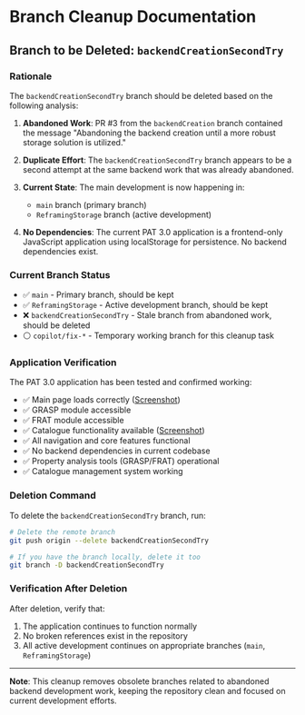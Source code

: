 # Branch Cleanup Documentation

## Branch to be Deleted: `backendCreationSecondTry`

### Rationale

The `backendCreationSecondTry` branch should be deleted based on the following analysis:

1. **Abandoned Work**: PR #3 from the `backendCreation` branch contained the message "Abandoning the backend creation until a more robust storage solution is utilized."

2. **Duplicate Effort**: The `backendCreationSecondTry` branch appears to be a second attempt at the same backend work that was already abandoned.

3. **Current State**: The main development is now happening in:
   - `main` branch (primary branch)
   - `ReframingStorage` branch (active development)

4. **No Dependencies**: The current PAT 3.0 application is a frontend-only JavaScript application using localStorage for persistence. No backend dependencies exist.

### Current Branch Status

- ✅ `main` - Primary branch, should be kept
- ✅ `ReframingStorage` - Active development branch, should be kept  
- ❌ `backendCreationSecondTry` - Stale branch from abandoned work, should be deleted
- ⚪ `copilot/fix-*` - Temporary working branch for this cleanup task

### Application Verification

The PAT 3.0 application has been tested and confirmed working:
- ✅ Main page loads correctly ([Screenshot](https://github.com/user-attachments/assets/9bf4af0b-ce02-4a29-84a7-9aee96cec8e5))
- ✅ GRASP module accessible  
- ✅ FRAT module accessible
- ✅ Catalogue functionality available ([Screenshot](https://github.com/user-attachments/assets/cf8d4fa6-65b1-4c6d-bbe9-1b169b9626c8))
- ✅ All navigation and core features functional
- ✅ No backend dependencies in current codebase
- ✅ Property analysis tools (GRASP/FRAT) operational
- ✅ Catalogue management system working

### Deletion Command

To delete the `backendCreationSecondTry` branch, run:

```bash
# Delete the remote branch
git push origin --delete backendCreationSecondTry

# If you have the branch locally, delete it too
git branch -D backendCreationSecondTry
```

### Verification After Deletion

After deletion, verify that:
1. The application continues to function normally
2. No broken references exist in the repository
3. All active development continues on appropriate branches (`main`, `ReframingStorage`)

---

**Note**: This cleanup removes obsolete branches related to abandoned backend development work, keeping the repository clean and focused on current development efforts.